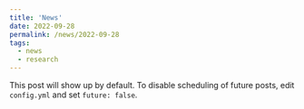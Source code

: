 ```yaml
---
title: 'News'
date: 2022-09-28
permalink: /news/2022-09-28
tags:
  - news
  - research
---
```


This post will show up by default. To disable scheduling of future posts, edit `config.yml` and set `future: false`. 
